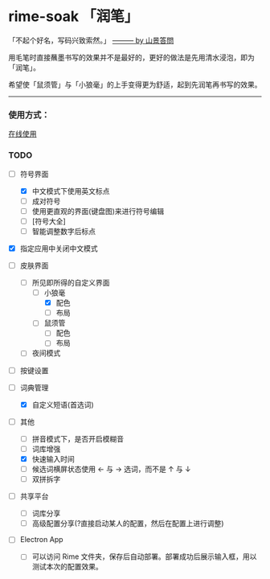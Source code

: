 # rime-soak 「润笔」

「不起个好名，写码兴致索然。」 [——— by 山景答問](https://rime.im/blog/2016/04/14/qna-in-mtvu/)

用毛笔时直接蘸墨书写的效果并不是最好的，更好的做法是先用清水浸泡，即为「润笔」。

希望使「鼠须管」与「小狼毫」的上手变得更为舒适，起到先润笔再书写的效果。

---

### 使用方式：

 [在线使用](https://pdog18.github.io/rime-soak/)

### TODO

- [ ] 符号界面

  - [X] 中文模式下使用英文标点
  - [ ] 成对符号
  - [ ] 使用更直观的界面(键盘图)来进行符号编辑
  - [ ] [符号大全]
  - [ ] 智能调整数字后标点
- [X] 指定应用中关闭中文模式
- [ ] 皮肤界面

  - [ ] 所见即所得的自定义界面
    - [ ] 小狼毫
      - [X] 配色
      - [ ] 布局
    - [ ] 鼠须管
      - [ ] 配色
      - [ ] 布局
  - [ ] 夜间模式
- [ ] 按键设置
- [ ] 词典管理

  - [X] 自定义短语(首选词)
- [ ] 其他

  - [ ] 拼音模式下，是否开启模糊音
  - [ ] 词库增强
  - [X] 快速输入时间
  - [ ] 候选词横屏状态使用 ← 与 → 选词，而不是  ↑ 与 ↓
  - [ ] 双拼拆字
- [ ] 共享平台

  - [ ] 词库分享
  - [ ] 高级配置分享(?直接启动某人的配置，然后在配置上进行调整)
- [ ] Electron App

  - [ ] 可以访问 Rime 文件夹，保存后自动部署。部署成功后展示输入框，用以测试本次的配置效果。
